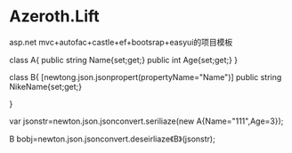 # Azeroth.Lift
asp.net mvc+autofac+castle+ef+bootsrap+easyui的项目模板


class A{
 public string Name{set;get;}
 public int Age{set;get;}
}

class B{
  [newtong.json.jsonpropert(propertyName="Name")]
 public string NikeName{set;get;}

}

var jsonstr=newton.json.jsonconvert.seriliaze(new A{Name="111",Age=3});

B bobj=newton.json.jsonconvert.deseirliaze《B》(jsonstr);
